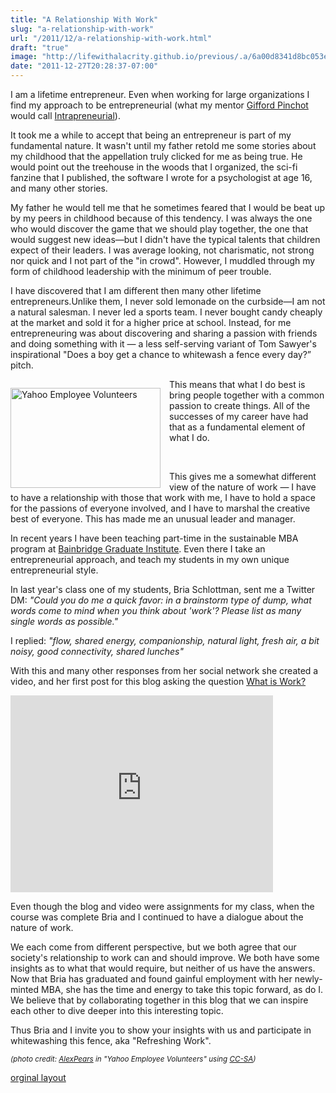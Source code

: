 ```yaml
---
title: "A Relationship With Work"
slug: "a-relationship-with-work"
url: "/2011/12/a-relationship-with-work.html"
draft: "true"
image: "http://lifewithalacrity.github.io/previous/.a/6a00d8341d8bc053ef00e54ff4225f8833-150wi"
date: "2011-12-27T20:28:37-07:00"
---
```

<p><a href="/" style="clear: right; float: right; margin-bottom: 1em; margin-left: 1em;"><img align="right/" alt="" border="0" src="/previous/.a/6a00d8341d8bc053ef00e54ff4225f8833-150wi" /></a>I am a lifetime entrepreneur. Even when working for large organizations I find my approach to be entrepreneurial (what my mentor&#0160;<a href="http://www.pinchot.com/">Gifford Pinchot </a>would call&#0160;<a href="http://www.intrapreneur.com/MainPages/History.html">Intrapreneurial</a>).</p>
<p>It took me a while to accept that being an entrepreneur is part of my fundamental nature. It wasn&#39;t until my father retold me some stories about my childhood that the appellation truly clicked for me as being true. He would point out the treehouse in the woods that I organized, the sci-fi fanzine that I published, the software I wrote for a psychologist at age 16, and many other stories.</p>
<p>My father he would tell me that he sometimes feared that I would be beat up by my peers in childhood because of this tendency. I was always the one who would discover the game that we should play together, the one that would suggest new ideas—but I didn&#39;t have the typical talents that children expect of their leaders. I was average looking, not charismatic, not strong nor quick and I not part of the &quot;in crowd&quot;. However, I muddled through my form of childhood leadership with the minimum of peer trouble.</p>
<p>I have discovered that I am different then many other lifetime entrepreneurs.Unlike them, I never sold lemonade on the curbside—I am not a natural salesman.&#0160;I never led a sports team.&#0160;I never bought candy cheaply at the market and sold it for a higher price at school. Instead, for me entrepreneuring was about discovering and sharing a passion with friends and doing something with it — a less self-serving variant of Tom Sawyer&#39;s inspirational &quot;Does a boy get a chance to whitewash a fence every day?” pitch.</p>
<p><a href="http://www.flickr.com/photos/zenlight/5603317504/" style="clear: left; float: left; margin-right: 1em; margin-top: 1em;" title="Yahoo Employee Volunteers by AlexPears, on Flickr"><img alt="Yahoo Employee Volunteers" height="160" src="http://farm5.static.flickr.com/4106/5603317504_d8e7f754c2_m.jpg" width="240" /></a>This means that what I do best is bring people together with a common passion to create things. All of the successes of my career have had that as a fundamental element of what I do.</p>
<p>&#0160;</p>
<p>This gives me a somewhat different view of the nature of work — I have to have a relationship with those that work with me, I have to hold a space for the passions of everyone involved, and I have to marshal the creative best of everyone. This has made me an unusual leader and manager.</p>
<p>In recent years I have been teaching part-time in the sustainable MBA program at <a href="http://www.bgi.edu/">Bainbridge Graduate Institute</a>. Even there I take an entrepreneurial approach, and teach my students in my own unique entrepreneurial style.</p>
<p>In last year&#39;s class one of my students, Bria Schlottman, sent me a Twitter DM: <em>&quot;Could you do me a quick favor: in a brainstorm type of dump, what words come to mind when you think about &#39;work&#39;? Please list as many single words as possible.&quot;</em></p>
<p>I replied: <em>&quot;flow, shared energy, companionship, natural light, fresh air, a bit noisy, good connectivity, shared lunches&quot;</em></p>
<p>With this and many other responses from her social network she created a video, and her first post for this blog asking the question&#0160;<a href="http://www.refreshingwork.com/2010/10/what-is-work.html">What is Work?</a></p>
<p><iframe frameborder="0" height="315" src="http://www.youtube.com/embed/-8cnEs5Hk-Q" width="420"></iframe></p>
<p>Even though the blog and video were assignments for my class, when the course was complete Bria and I continued to have a dialogue about the nature of work.</p>
<p>We each come from different perspective, but we both agree that our society&#39;s relationship to work can and should improve. We both have some insights as to what that would require, but neither of us have the answers. Now that Bria has graduated and found gainful employment with her newly-minted MBA, she has the time and energy to take this topic forward, as do I. We believe that by collaborating together in this blog that we can inspire each other to dive deeper into this interesting topic.</p>
<p>Thus Bria and I invite you to show your insights with us and participate in whitewashing this fence, aka &quot;Refreshing Work&quot;.</p>
<p><small><em>(photo credit: <a href="http://www.flickr.com/photos/zenlight/5603317504/in/photostream/">AlexPears</a> in &quot;Yahoo Employee Volunteers&quot; using <a href="http://creativecommons.org/licenses/by-sa/2.0/deed.en">CC-SA</a>)</em></small></p>
<p class="previous"><a href="/previous/2011/12/a-relationship-with-work.html" rel="syndication" class="u-syndication" >orginal layout</a></p>
